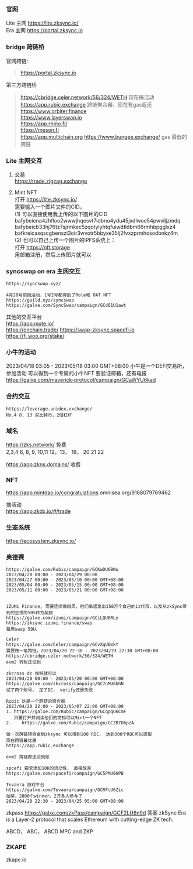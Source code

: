 ###  官网
Lite 主网 https://lite.zksync.io/  
Era 主网 https://portal.zksync.io  

### bridge 跨链桥

官网跨链:
> https://portal.zksync.io   

第三方跨链桥  
> https://cbridge.celer.network/56/324/WETH 现在搞活动  
>  https://app.rubic.exchange  跨链聚合器，现在有gas返还 
> https://www.orbiter.finance  
> https://www.layerswap.io  
> https://app.rhino.fi/  
> https://meson.fi  
> https://app.multichain.org
> https://www.bungee.exchange/ gas 最低的跨链   

### Lite 主网交互

1. 交易  
  https://trade.zigzag.exchange  

2. Mint NFT   
 打开 https://lite.zksync.io/   
 需要输入一个图片文件的CID，  
 (1) 可以直接使用我上传的以下图片的CID   
 bafybeiena4zhfloo2wwwjhqesvt7idbno4ydu45jxdlwoe54pwviljzmdq    
 bafybeicb33hj76tz7sjrmkec5zqotylyhtqfuiwdtldbm66rmhbpgglxz4  
 bafkreicaxqscgbenszi3oir3wvotr5bbyxe35lj2fvxzprmhosodbnkz4m  
 (2)  也可以自己上传一个图片的IPFS系统上：  
 打开 https://nft.storage  
 用邮箱注册，然后上传图片就可以  

### syncswap on era 主网交互
```
https://syncswap.xyz/  

4月20号前搞活动，1号2号都得到了Role和 OAT NFT
https://guild.xyz/syncswap 
https://galxe.com/SyncSwap/campaign/GCd81U1awt
```
 

其他的交互平台  
https://app.mute.io/  
https://onchain.trade/
https://swap-zksync.spacefi.io  
https://fi.woo.org/stake/
### 小牛的活动
2023/04/18 03:05 - 2023/05/18 03:00 GMT+08:00
小牛是一个DEFI交易所，参加活动 可以得到一个专属的小牛NFT 要验证邮箱，还有电报
https://galxe.com/maverick-protocol/campaign/GCaWYU6kad

### 合约交互
```
https://leverage.unidex.exchange/   
No.4 8, 13 买比特币，2倍杠杆 
```
### 域名 
https://zks.network/ 免费  
2,3,4 6, 8, 9, 10,11
12，13， 19， 20 21 22

https://app.zkns.domains/  收费  
### NFT
https://app.mintdao.io/congratulations
omnisea.org/9168079769462

搞活动   
https://app.zkdx.io/#/trade  

### 生态系统
https://ecosystem.zksync.io/    


### 奥德赛
```
https://galxe.com/Rubic/campaign/GCKwDU6BWu  
2023/04/20 00:00 - 2023/04/29 00:00 
2023/04/27 00:00 - 2023/05/10 00:00 GMT+08:00
2023/05/04 00:00 - 2023/05/15 00:00 GMT+08:00
2023/05/11 00:00 - 2023/05/21 00:00 GMT+08:00


iZUMi Finance, 需要连续做四周，他们承诺拿出150万个自己的iz代币，以及从zkSync得到的空投的50%作为奖励
https://galxe.com/izumi/campaign/GCiLQU6RLe
https://zksync.izumi.finance/swap
每周swap 50U，
```
```
Celer
https://galxe.com/Celer/campaign/GCvXqU6mkY
需要做一笔跨链，2023/04/20 22:30 - 2023/04/23 22:30 GMT+08:00
https://cbridge.celer.network/56/324/WETH
evm2 转账还没到
```
```
zkcross dc 推特就可以
2023/04/20 00:00 - 2023/05/20 00:00 GMT+08:00
https://galxe.com/zkcross/campaign/GC7nMU6bhN
试了两个账号， 加了DC， verify还是失败
```

```
Rubic 这是一个跨链的聚合器
2023/04/20 22:00 - 2023/05/07 22:00 GMT+08:00
1. https://galxe.com/Rubic/campaign/GCqpqU6CmF  
   只要打开并阅读他们的文档可以Mint一个NFT
2.    https://galxe.com/Rubic/campaign/GCZB7U6pzA

做一次跨链转资金到zksync 可以得到100 RBC， 达到300个RBC可以提取
现在跨链最优惠
https://app.rubic.exchange 

evm2 跨链都还没到账

```
```
spcefi 要求添加10K的流动性， 直接放弃
https://galxe.com/spacefi/campaign/GC5PMU6HPB
```
```
Tevaera 游戏平台
https://galxe.com/Tevaera/campaign/GCRFcU6Zic
抽奖，2000个winner，2万多人参与了
2023/04/20 22:30 - 2023/04/25 05:00 GMT+08:00

```
zkpass
https://galxe.com/zkPass/campaign/GCF2LU6n9d
答案
zkSync Era is a Layer-2 protocol that scales Ethereum with cutting-edge ZK tech. 

ABCD， ABC， ABCD
MPC and ZKP


### ZKAPE
zkape.io   


